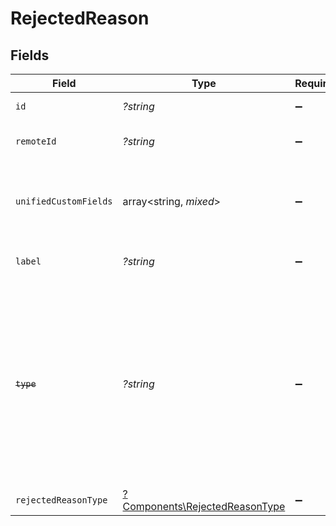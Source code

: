 # RejectedReason


## Fields

| Field                                                                                                                                                            | Type                                                                                                                                                             | Required                                                                                                                                                         | Description                                                                                                                                                      | Example                                                                                                                                                          |
| ---------------------------------------------------------------------------------------------------------------------------------------------------------------- | ---------------------------------------------------------------------------------------------------------------------------------------------------------------- | ---------------------------------------------------------------------------------------------------------------------------------------------------------------- | ---------------------------------------------------------------------------------------------------------------------------------------------------------------- | ---------------------------------------------------------------------------------------------------------------------------------------------------------------- |
| `id`                                                                                                                                                             | *?string*                                                                                                                                                        | :heavy_minus_sign:                                                                                                                                               | Unique identifier                                                                                                                                                | 8187e5da-dc77-475e-9949-af0f1fa4e4e3                                                                                                                             |
| `remoteId`                                                                                                                                                       | *?string*                                                                                                                                                        | :heavy_minus_sign:                                                                                                                                               | Provider's unique identifier                                                                                                                                     | 8187e5da-dc77-475e-9949-af0f1fa4e4e3                                                                                                                             |
| `unifiedCustomFields`                                                                                                                                            | array<string, *mixed*>                                                                                                                                           | :heavy_minus_sign:                                                                                                                                               | Custom Unified Fields configured in your StackOne project                                                                                                        | {<br/>"my_project_custom_field_1": "REF-1236",<br/>"my_project_custom_field_2": "some other value"<br/>}                                                         |
| `label`                                                                                                                                                          | *?string*                                                                                                                                                        | :heavy_minus_sign:                                                                                                                                               | The label of the rejected reason.                                                                                                                                | Failed Phone Screen                                                                                                                                              |
| ~~`type`~~                                                                                                                                                       | *?string*                                                                                                                                                        | :heavy_minus_sign:                                                                                                                                               | : warning: ** DEPRECATED **: This will be removed in a future release, please migrate away from it as soon as possible.<br/><br/>The string type of the rejected reason. | rejected_by_organization                                                                                                                                         |
| `rejectedReasonType`                                                                                                                                             | [?Components\RejectedReasonType](../../Models/Components/RejectedReasonType.md)                                                                                  | :heavy_minus_sign:                                                                                                                                               | N/A                                                                                                                                                              |                                                                                                                                                                  |